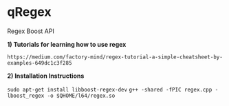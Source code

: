 # qRegex
Regex Boost API

__1) Tutorials for learning how to use regex__

`https://medium.com/factory-mind/regex-tutorial-a-simple-cheatsheet-by-examples-649dc1c3f285`

__2) Installation Instructions__

`sudo apt-get install libboost-regex-dev`
`g++ -shared -fPIC regex.cpp -lboost_regex -o $QHOME/l64/regex.so`
